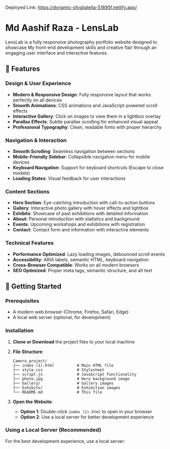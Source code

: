 Deployed Link: https://dynamic-sfogliatella-51895f.netlify.app/

# Md Aashif Raza - LensLab

LensLab is a fully responsive photography portfolio website designed to showcase My front-end development skills and creative flair through an engaging user interface and interactive features.

## 🌟 Features

### Design & User Experience
- **Modern & Responsive Design**: Fully responsive layout that works perfectly on all devices
- **Smooth Animations**: CSS animations and JavaScript-powered scroll effects
- **Interactive Gallery**: Click on images to view them in a lightbox overlay
- **Parallax Effects**: Subtle parallax scrolling for enhanced visual appeal
- **Professional Typography**: Clean, readable fonts with proper hierarchy

### Navigation & Interaction
- **Smooth Scrolling**: Seamless navigation between sections
- **Mobile-Friendly Sidebar**: Collapsible navigation menu for mobile devices
- **Keyboard Navigation**: Support for keyboard shortcuts (Escape to close modals)
- **Loading States**: Visual feedback for user interactions

### Content Sections
- **Hero Section**: Eye-catching introduction with call-to-action buttons
- **Gallery**: Interactive photo gallery with hover effects and lightbox
- **Exhibits**: Showcase of past exhibitions with detailed information
- **About**: Personal introduction with statistics and background
- **Events**: Upcoming workshops and exhibitions with registration
- **Contact**: Contact form and information with interactive elements

### Technical Features
- **Performance Optimized**: Lazy loading images, debounced scroll events
- **Accessibility**: ARIA labels, semantic HTML, keyboard navigation
- **Cross-Browser Compatible**: Works on all modern browsers
- **SEO Optimized**: Proper meta tags, semantic structure, and alt text

## 🚀 Getting Started

### Prerequisites
- A modern web browser (Chrome, Firefox, Safari, Edge)
- A local web server (optional, for development)

### Installation

1. **Clone or Download** the project files to your local machine

2. **File Structure**:
   ```
   Camera project/
   ├── index (1).html          # Main HTML file
   ├── style.css               # Stylesheet
   ├── script.js               # JavaScript functionality
   ├── photo.jpg               # Hero background image
   ├── Gallery/                # Gallery images
   ├── Exhibits/               # Exhibition images
   └── README.md               # This file
   ```

3. **Open the Website**:
   - **Option 1**: Double-click `index (1).html` to open in your browser
   - **Option 2**: Use a local server for better development experience

### Using a Local Server (Recommended)

For the best development experience, use a local server:

